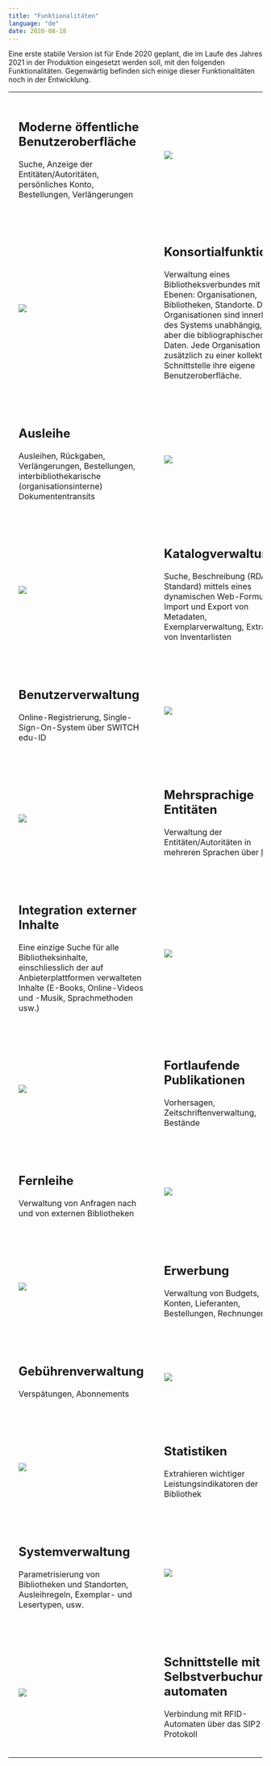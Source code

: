 ```yaml
---
title: "Funktionalitäten"
language: "de"
date: 2020-08-18
---
```


Eine erste stabile Version ist für Ende 2020 geplant, die im Laufe des Jahres 2021 in der Produktion eingesetzt werden soll, mit den folgenden Funktionalitäten. Gegenwärtig befinden sich einige dieser Funktionalitäten noch in der Entwicklung.

<style>
td {vertical-align: middle; padding: 20px; width:50%}
</style>

<table class="table-striped table-responsive">
	<tr>
		<td class="text-right">
			<h2>Moderne öffentliche Benutzeroberfläche</h2>
			<p>Suche, Anzeige der Entitäten/Autoritäten, persönliches Konto, Bestellungen, Verlängerungen</p>
		</td>
		<td>
			<img src="/img/features_public.svg" class="img-fluid w-25"/>
		</td>
	</tr>
	<tr>
		<td>
			<img src="/img/features_consortium.svg" class="float-right img-fluid w-25"/>
		</td>
		<td class="text-left">
			<h2>Konsortialfunktion</h2>
			<p>Verwaltung eines Bibliotheksverbundes mit drei Ebenen: Organisationen, Bibliotheken, Standorte. Die Organisationen sind innerhalb des Systems unabhängig, teilen aber die bibliographischen Daten. Jede Organisation hat zusätzlich zu einer kollektiven Schnittstelle ihre eigene Benutzeroberfläche.</p>
		</td>
	</tr>
	<tr>
		<td class="text-right">
			<h2>Ausleihe</h2>
			<p>Ausleihen, Rückgaben, Verlängerungen, Bestellungen, interbibliothekarische (organisationsinterne) Dokumententransits</p>
		</td>
		<td>
			<img src="/img/features_circulation.svg" class="img-fluid w-25"/>
		</td>
	</tr>
	<tr>
		<td>
			<img src="/img/features_catalogue.svg" class="float-right img-fluid w-25"/>
		</td>
		<td class="text-left">
			<h2>Katalogverwaltung</h2>
			<p>Suche, Beschreibung (RDA-Standard) mittels eines dynamischen Web-Formulars, Import und Export von Metadaten, Exemplarverwaltung, Extraktion von Inventarlisten</p>
		</td>
	</tr>
	<tr>
		<td class="text-right">
			<h2>Benutzerverwaltung</h2>
			<p>Online-Registrierung, Single-Sign-On-System über SWITCH edu-ID</p>
		</td>
		<td>
			<img src="/img/features_users.svg" class="img-fluid w-25"/>
		</td>
	</tr>
	<tr>
		<td>
			<img src="/img/features_entities.svg" class="float-right img-fluid w-25"/>
		</td>
		<td class="text-left">
			<h2>Mehrsprachige Entitäten</h2>
			<p>Verwaltung der Entitäten/Autoritäten in mehreren Sprachen über <a href="/de/mef">MEF</a></p>
		</td>
	</tr>
	<tr>
		<td class="text-right">
			<h2>Integration externer Inhalte</h2>
			<p>Eine einzige Suche für alle Bibliotheksinhalte, einschliesslich der auf Anbieterplattformen verwalteten Inhalte (E-Books, Online-Videos und -Musik, Sprachmethoden usw.)</p>
		</td>
		<td>
			<img src="/img/features_external_contents.svg" class="img-fluid w-25"/>
		</td>
	</tr>
	<tr>
		<td>
			<img src="/img/features_serials.svg" class="float-right img-fluid w-25"/>
		</td>
		<td class="text-left">
			<h2>Fortlaufende Publikationen</h2>
			<p>Vorhersagen, Zeitschriftenverwaltung, Bestände</p>
		</td>
	</tr>
	<tr>
		<td class="text-right">
			<h2>Fernleihe</h2>
			<p>Verwaltung von Anfragen nach und von externen Bibliotheken</p>
		</td>
		<td>
			<img src="/img/features_ill.svg" class="img-fluid w-25"/>
		</td>
	</tr>
	<tr>
		<td>
			<img src="/img/features_acquisitions.svg" class="float-right img-fluid w-25"/>
		</td>
		<td class="text-left">
			<h2>Erwerbung</h2>
			<p>Verwaltung von Budgets, Konten, Lieferanten, Bestellungen, Rechnungen</p>
		</td>
	</tr>
	<tr>
		<td class="text-right">
			<h2>Gebührenverwaltung</h2>
			<p>Verspätungen, Abonnements</p>
		</td>
		<td>
			<img src="/img/features_fees.svg" class="img-fluid w-25"/>
		</td>
	</tr>
	<tr>
		<td>
			<img src="/img/features_statistics.svg" class="float-right img-fluid w-25"/>
		</td>
		<td class="text-left">
			<h2>Statistiken</h2>
			<p>Extrahieren wichtiger Leistungsindikatoren der Bibliothek</p>
		</td>
	</tr>
	<tr>
		<td class="text-right">
			<h2>Systemverwaltung</h2>
			<p>Parametrisierung von Bibliotheken und Standorten, Ausleihregeln, Exemplar- und Lesertypen, usw.</p>
		</td>
		<td>
			<img src="/img/features_admin.svg" class="img-fluid w-25"/>
		</td>
	</tr>
	<tr>
		<td>
			<img src="/img/features_rfid.svg" class="float-right img-fluid w-25"/>
		</td>
		<td class="text-left">
			<h2>Schnittstelle mit Selbstverbuchungs-automaten</h2>
			<p>Verbindung mit RFID-Automaten über das SIP2-Protokoll</p>
		</td>
	</tr>
</table>